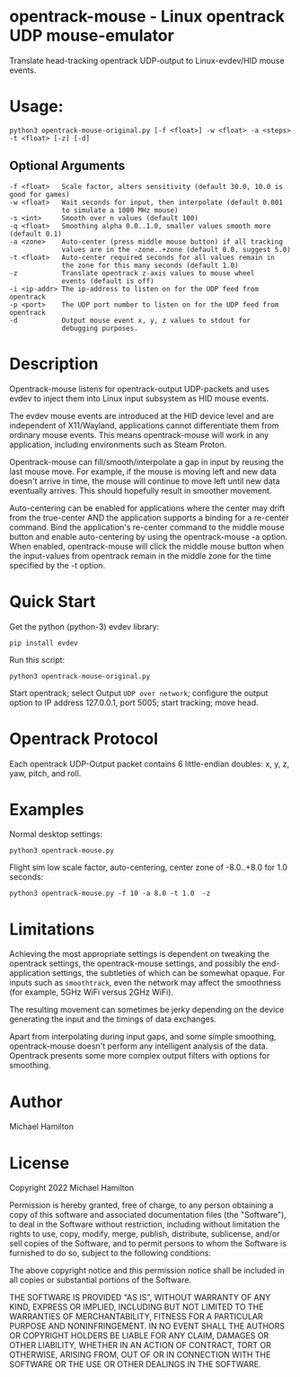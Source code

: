 
opentrack-mouse - Linux opentrack UDP mouse-emulator
====================================================

Translate head-tracking opentrack UDP-output to Linux-evdev/HID mouse events.

Usage:
======

    python3 opentrack-mouse-original.py [-f <float>] -w <float> -a <steps> -t <float> [-z] [-d]

Optional Arguments
------------------

    -f <float>   Scale factor, alters sensitivity (default 30.0, 10.0 is good for games)
    -w <float>   Wait seconds for input, then interpolate (default 0.001
                 to simulate a 1000 MHz mouse)
    -s <int>     Smooth over n values (default 100)
    -q <float>   Smoothing alpha 0.0..1.0, smaller values smooth more (default 0.1)
    -a <zone>    Auto-center (press middle mouse button) if all tracking
                 values are in the -zone..+zone (default 0.0, suggest 5.0)
    -t <float>   Auto-center required seconds for all values remain in
                 the zone for this many seconds (default 1.0)
    -z           Translate opentrack z-axis values to mouse wheel
                 events (default is off)
    -i <ip-addr> The ip-address to listen on for the UDP feed from opentrack
    -p <port>    The UDP port number to listen on for the UDP feed from opentrack
    -d           Output mouse event x, y, z values to stdout for
                 debugging purposes.

Description
===========

Opentrack-mouse listens for opentrack-output UDP-packets and uses evdev
to inject them into Linux input subsystem as HID mouse events.

The evdev mouse events are introduced at the HID device level and are
independent of X11/Wayland, applications cannot differentiate them
from ordinary mouse events.  This means opentrack-mouse will work in
any application, including environments such as Steam Proton.

Opentrack-mouse can fill/smooth/interpolate a gap in input by reusing
the last mouse move. For example, if the mouse is moving left and new
data doesn't arrive in time, the mouse will continue to move left until
new data eventually arrives.  This should hopefully result in smoother
movement.

Auto-centering can be enabled for applications where the center
may drift from the true-center AND the application supports a
binding for a re-center command.  Bind the application's re-center
command to the middle mouse button and enable auto-centering by
using the opentrack-mouse -a option. When enabled, opentrack-mouse
will click the middle mouse button when the input-values from
opentrack remain in the middle zone for the time specified
by the -t option.

Quick Start
===========

Get the python (python-3) evdev library:

    pip install evdev

Run this script:

    python3 opentrack-mouse-original.py

Start opentrack; select Output `UDP over network`; configure the
output option to IP address 127.0.0.1, port 5005; start tracking;
move head.

Opentrack Protocol
==================

Each opentrack UDP-Output packet contains 6 little-endian
doubles: x, y, z, yaw, pitch, and roll.

Examples
========

Normal desktop settings:

    python3 opentrack-mouse.py

Flight sim low scale factor, auto-centering, center zone
of -8.0..+8.0 for 1.0 seconds:

    python3 opentrack-mouse.py -f 10 -a 8.0 -t 1.0  -z

Limitations
===========

Achieving the most appropriate settings is dependent on tweaking
the opentrack settings, the opentrack-mouse settings, and possibly
the end-application settings, the subtleties of which can be somewhat
opaque.  For inputs such as `smoothtrack`, even the network may
affect the smoothness (for example, 5GHz WiFi versus 2GHz WiFi).

The resulting movement can sometimes be jerky depending on the device
generating the input and the timings of data exchanges.

Apart from interpolating during input gaps, and some simple smoothing,
opentrack-mouse doesn't perform any intelligent analysis of the data.
Opentrack  presents some more complex output filters with options
for smoothing.

Author
======

Michael Hamilton

License
=======

Copyright 2022 Michael Hamilton

Permission is hereby granted, free of charge, to any person obtaining a
copy of this software and associated documentation files (the "Software"),
to deal in the Software without restriction, including without limitation
the rights to use, copy, modify, merge, publish, distribute, sublicense,
and/or sell copies of the Software, and to permit persons to whom the
Software is furnished to do so, subject to the following conditions:

The above copyright notice and this permission notice shall be included
in all copies or substantial portions of the Software.

THE SOFTWARE IS PROVIDED "AS IS", WITHOUT WARRANTY OF ANY KIND, EXPRESS OR
IMPLIED, INCLUDING BUT NOT LIMITED TO THE WARRANTIES OF MERCHANTABILITY,
FITNESS FOR A PARTICULAR PURPOSE AND NONINFRINGEMENT. IN NO EVENT SHALL
THE AUTHORS OR COPYRIGHT HOLDERS BE LIABLE FOR ANY CLAIM, DAMAGES OR OTHER
LIABILITY, WHETHER IN AN ACTION OF CONTRACT, TORT OR OTHERWISE, ARISING FROM,
OUT OF OR IN CONNECTION WITH THE SOFTWARE OR THE USE OR OTHER DEALINGS IN THE
SOFTWARE.
